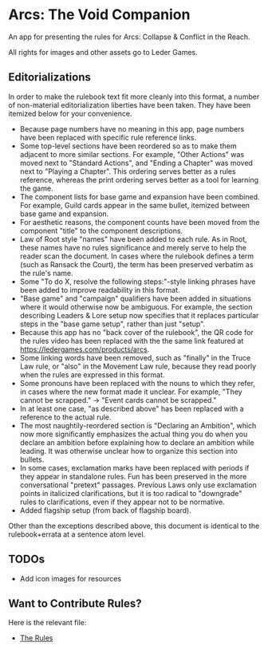 # Arcs: The Void Companion

An app for presenting the rules for Arcs: Collapse & Conflict in the Reach.

All rights for images and other assets go to Leder Games.

## Editorializations

In order to make the rulebook text fit more cleanly into this format, a number of non-material
editorialization liberties have been taken. They have been itemized below for your convenience.

- Because page numbers have no meaning in this app, page numbers have been replaced with specific
  rule reference links.
- Some top-level sections have been reordered so as to make them adjacent to more similar sections.
  For example, "Other Actions" was moved next to "Standard Actions", and "Ending a Chapter" was
  moved next to "Playing a Chapter". This ordering serves better as a rules reference, whereas the
  print ordering serves better as a tool for learning the game.
- The component lists for base game and expansion have been combined. For example, Guild cards
  appear in the same bullet, itemized between base game and expansion.
- For aesthetic reasons, the component counts have been moved from the component "title" to the
  component descriptions.
- Law of Root style "names" have been added to each rule. As in Root, these names have no rules
  significance and merely serve to help the reader scan the document. In cases where the rulebook
  defines a term (such as Ransack the Court), the term has been preserved verbatim as the rule's
  name.
- Some "To do X, resolve the following steps:"-style linking phrases have been added to improve
  readability in this format.
- "Base game" and "campaign" qualifiers have been added in situations where it would otherwise now
  be ambiguous. For example, the section describing Leaders & Lore setup now specifies that it
  replaces particular steps in the "base game setup", rather than just "setup".
- Because this app has no "back cover of the rulebook", the QR code for the rules video has been
  replaced with the the same link featured at https://ledergames.com/products/arcs.
- Some linking words have been removed, such as "finally" in the Truce Law rule, or "also" in the
  Movement Law rule, because they read poorly when the rules are expressed in this format.
- Some pronouns have been replaced with the nouns to which they refer, in cases where the new
  format made it unclear. For example, "They cannot be scrapped." -> "Event cards cannot be
  scrapped."
- In at least one case, "as described above" has been replaced with a reference to the actual rule.
- The most naughtily-reordered section is "Declaring an Ambition", which now more significantly
  emphasizes the actual thing you do when you declare an ambition before explaining how to declare
  an ambition while leading. It was otherwise unclear how to organize this section into bullets.
- In some cases, exclamation marks have been replaced with periods if they appear in standalone
  rules. Fun has been preserved in the more conversational "pretext" passages. Previous Laws only
  use exclamation points in italicized clarifications, but it is too radical to "downgrade" rules
  to clarifications, even if they appear not to be normative.
- Added flagship setup (from back of flagship board).

Other than the exceptions described above, this document is identical to the rulebook+errata at a
sentence atom level.

## TODOs

- Add icon images for resources


## Want to Contribute Rules?

Here is the relevant file:

* [The Rules](https://github.com/Vagabottos/arcs/tree/master/src/assets/i18n/rules)

